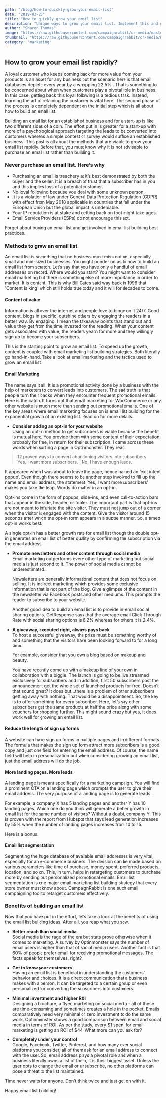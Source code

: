 ```yaml
---
path: "/blog/how-to-quickly-grow-your-email-list"
date: "2019-03-26"
title: "How to quickly grow your email list"
description: "Unique ways to grow your email list. Implement this and get more subscribers/customers to snowball your sales. Learn what not to do to master the technique."
author: "Sharon Thomas"
image: "https://raw.githubusercontent.com/campaignrabbit/cr-media/master/images/blog/How-to-grow-your-email-list-rapidly.png"
thumbnail: "https://raw.githubusercontent.com/campaignrabbit/cr-media/master/images/blog/How-to-grow-your-email-list-rapidly.png"
category: "marketing"
---
```

## How to grow your email list rapidly?
A loyal customer who keeps coming back for more value from your products is an asset for any business but the scenario here is that <link-text url="https://www.hubspot.com/database-decay" rel="noopener nofollow"> email databases deplete every year by a whopping 22.5% </link-text>. That is something to be concerned about when when customers play a pivotal role in business. In this case, getting back this loyal following is a tedious task. Instead, learning the art of <link-text url="https://www.retainful.com/blog/the-simple-way-to-retain-all-your-customers/" rel="noopener"> retaining the customer </link-text> is vital here. This second phase of the process is completely dependent on the initial step which is all about how to build an email list.

Building an email list for an established business and for a start-up is like two different sides of a coin. The effort put in is greater for a start-up with more of a psychological approach targeting the leads to be converted into customers whereas a simple contest or survey would suffice an established business. This post is all about the methods that are viable to grow your email list rapidly. Before that, you must know why it is not advisable to purchase an email list rather than building it.

### Never purchase an email list. Here’s why
- Purchasing an email is treachery at it’s best demonstrated by both the buyer and the seller. It is a breach of trust that a subscriber has in you and this implies loss of a potential customer.
- No loyal following because you deal with some unknown person.
- It is a violation of law under General Data Protection Regulation (GDPR) with effect from May 2018 applicable in countries that fall under the European Union but the global impact is undeniable.
- Your IP reputation is at stake and getting back on foot might take ages.
- Email Service Providers (ESPs) do not encourage this act.

Forget about buying an email list and get involved in email list building best practices.

### Methods to grow an email list
An email list is something that no business must miss out on, especially small and mid-sized businesses. You might ponder on as to how to build an email list from scratch. Let’s say that you have only a handful of email addresses on record. Where would you start? You might want to consider email marketing but there is something else of more importance in order to market. It is content. This is why Bill Gates said way back in 1996 that 'Content is king' which still holds true today and it will for decades to come.

#### Content of value
Information is all over the internet and people love to binge on it 24/7. Good content, blogs in specific, outshine others by engaging the readers in a better way. By engaging, I mean the takeaway points that stand out and value they get from the time invested for the reading. When your content gets associated with value, the readers yearn for more and they willingly sign up to become your subscribers.

This is the starting point to grow an email list. To speed up the growth, content is coupled with email marketing list building strategies. Both literally go hand-in-hand. Take a look at email marketing and the tactics used to grow an email list.

#### Email Marketing
The name says it all. It is a promotional activity done by a business with the help of marketers to convert leads into customers. The sad truth is that people turn their backs when they encounter frequent promotional emails. Here is the catch. It turns out that <link-text url="https://www.flycart.org/blog/woocommerce/top-5-email-plugins-for-woocommerce" rel="noopener"> email marketing for WooCommerce </link-text> or any other website is much more than sending out promotional emails. One of the key areas where email marketing focuses on is email list building for the exponential growth of an existing list.  Read on for more details.
- **Consider adding an opt-in for your website**  <br/>
Using an opt-in method to get subscribers is viable because the benefit is mutual here. You provide them with some content of their expectation, probably for free, in return for their subscription. I came across these words when surfing a page in Optinmonster. They read

> <highlight>12 proven ways to convert abandoning visitors into subscribers</highlight> <br/>
  <underline>Yes, I want more subscribers. </underline>     |       <underline>No, I have enough leads.</underline>

It appeared when I was about to leave the page, hence named an ‘exit intent popup’. Even though there seems to be another step involved to fill up the name and email address, the statement ‘Yes, I want more subscribers’ makes you take the leap. Words do matter in an opt-in.

Opt-ins come in the form of popups, slide-ins, and even call-to-action bars that appear in the side, header, or footer. The important part is that opt-ins are not meant to infuriate the site visitor. They must not jump out of a corner when the visitor is engaged with the content. Give the visitor around 15 seconds after which the opt-in form appears in a subtle manner. So, a timed opt-in works best.

A single opt-in has a better growth rate for email list though the double opt-in generates an email list of better quality by confirming the subscription via the email address.
- **Promote newsletters and other content through social media**  <br/>
Email marketing outperforms every other type of marketing but social media is just second to it. The power of social media cannot be underestimated.

    Newsletters are generally informational content that does not focus on selling. It is indirect marketing which provides some exclusive information that is not part of the blog. Give a glimpse of the content in the newsletter via Facebook posts and other mediums. This prompts the reader to subscribe to your website.

    Another good idea to build an email list is to provide in-email social sharing options. <link-text url="https://blog.getresponse.com/social-sharing-boosts-email-ctr" rel="noopener nofollow">GetResponse</link-text> says that the average email Click Through Rate with social sharing options is 6.2% whereas for others it is 2.4%.

- **A giveaway, executed right,  always pays back**  <br/>
To host a successful giveaway, the prize must be something worthy of and something that the visitors have been looking forward to for a long time.

    For example, consider that you own a blog based on makeup and beauty.

    You have recently come up with a makeup line of your own in collaboration with a biggie. The launch is going to be live streamed exclusively for subscribers and in addition, first 50 subscribers post the announcement get the whole set of launched products for free. Doesn’t that sound great? It does but...there is a problem of other subscribers getting away with nothing. That would be a disappointment. So, the key is to offer something for every subscriber. Here, let’s say other subscribers get the same products at half the price along with some vouchers for shopping further. This might sound crazy but yes, it does work well for growing an email list.

#### Reduce the length of sign up forms
A website can have sign up forms in multiple pages and in different formats. The formula that makes the sign up form attract more subscribers is a good copy and just one field for entering the email address. Of course, the name field will help in personalization but when considering growing an email list, just the email address will do the job.

#### More landing pages. More leads
A landing page is meant specifically for a marketing campaign. You will find a prominent CTA on a landing page which prompts the user to give their email address. The very purpose of a landing page is to generate leads.

For example, a company X has 5 landing pages and another Y has 10 landing pages. Which one do you think will generate a better growth in email list for the same number of visitors? Without a doubt, company Y. This is proven with the report from <link-text url="https://blog.hubspot.com/blog/tabid/6307/bid/33756/why-you-yes-you-need-to-create-more-landing-pages.aspx" rel="noopener nofollow">Hubspot</link-text> that says lead generation increases by 55% when the number of landing pages increases from 10 to 15.

Here is a bonus.

#### Email list segmentation
Segmenting the huge database of available email addresses is very vital, especially for an e-commerce business. The division can be made based on various parameters like time of purchase, money spent, preferred products, location, and so on. This, in turn, helps in retargeting customers to purchase more by sending out personalized promotional emails. Email list segmentation is one major email marketing list building strategy that every store owner must know about. <link-text url="https://www.campaignrabbit.com/" rel="noopener">CampaignRabbit</link-text> is one such email campaigning tool to retarget customers effectively.

### Benefits of building an email list

Now that you have put in the effort, let’s take a look at the benefits of using the email list building ideas. After all, you reap what you sow.

- **Better reach than social media**  <br/>
Social media is the rage of the era but stats prove otherwise when it comes to marketing. A survey by <link-text url="https://optinmonster.com/email-marketing-vs-social-media-performance-2016-2019-statistics/" rel="noopener nofollow">Optinmonster</link-text> says the number of email users is higher than that of social media users. Another fact is that 60% of people prefer email for receiving promotional messages. The facts speak for themselves, right?

- **Get to know your customers**  <br/>
Having an email list is beneficial in understanding the customers’ behavior and choices. It is a direct communication that a business makes with a person. It can be targeted to a certain group or even personalized for converting the subscribers into customers.

- **Minimal investment and higher ROI**  <br/>
Designing a brochure, a flyer, marketing on social media - all of these are time-consuming and sometimes creates a hole in the pocket. Emails comparatively need very minimal or zero investment to do the same work. Optinmonster shows a good comparison between email and social media in terms of ROI. As per the study, every $1 spent for email marketing is getting an ROI of $44. What more can you ask for?

- **Completely under your control**  <br/>
Google, Facebook, Twitter, Pinterest, and how many ever social platforms you consider, all of them ask for an email address to connect with the user. So, email address plays a pivotal role and when a business literally owns a list of them, it is their biggest asset. Unless the user opts to change the email or unsubscribe, no other platforms can pose a threat to the list maintained.

Time never waits for anyone. Don’t think twice and just get on with it.

Happy email list building!